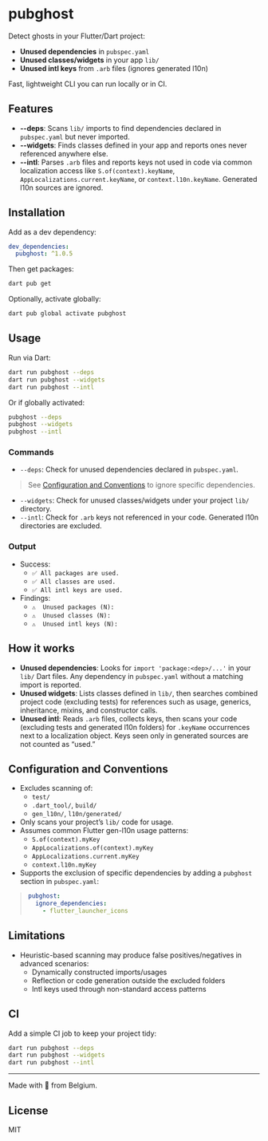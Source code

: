 # pubghost

Detect ghosts in your Flutter/Dart project:
- **Unused dependencies** in `pubspec.yaml`
- **Unused classes/widgets** in your app `lib/`
- **Unused intl keys** from `.arb` files (ignores generated l10n)

Fast, lightweight CLI you can run locally or in CI.

## Features

- **--deps**: Scans `lib/` imports to find dependencies declared in `pubspec.yaml` but never imported.
- **--widgets**: Finds classes defined in your app and reports ones never referenced anywhere else.
- **--intl**: Parses `.arb` files and reports keys not used in code via common localization access like `S.of(context).keyName`, `AppLocalizations.current.keyName`, or `context.l10n.keyName`. Generated l10n sources are ignored.

## Installation

Add as a dev dependency:

```yaml
dev_dependencies:
  pubghost: ^1.0.5
```

Then get packages:

```bash
dart pub get
```

Optionally, activate globally:

```bash
dart pub global activate pubghost
```

## Usage

Run via Dart:

```bash
dart run pubghost --deps
dart run pubghost --widgets
dart run pubghost --intl
```

Or if globally activated:

```bash
pubghost --deps
pubghost --widgets
pubghost --intl
```

### Commands

- `--deps`: Check for unused dependencies declared in `pubspec.yaml`.
> See [Configuration and Conventions](#configuration-and-conventions) to ignore specific dependencies.
- `--widgets`: Check for unused classes/widgets under your project `lib/` directory.
- `--intl`: Check for `.arb` keys not referenced in your code. Generated l10n directories are excluded.

### Output

- Success:
  - `✅ All packages are used.`
  - `✅ All classes are used.`
  - `✅ All intl keys are used.`
- Findings:
  - `⚠️  Unused packages (N):`
  - `⚠️  Unused classes (N):`
  - `⚠️  Unused intl keys (N):`

## How it works

- **Unused dependencies**: Looks for `import 'package:<dep>/...'` in your `lib/` Dart files. Any dependency in `pubspec.yaml` without a matching import is reported.
- **Unused widgets**: Lists classes defined in `lib/`, then searches combined project code (excluding tests) for references such as usage, generics, inheritance, mixins, and constructor calls.
- **Unused intl**: Reads `.arb` files, collects keys, then scans your code (excluding tests and generated l10n folders) for `.keyName` occurrences next to a localization object. Keys seen only in generated sources are not counted as “used.”

## Configuration and Conventions

- Excludes scanning of:
  - `test/`
  - `.dart_tool/`, `build/`
  - `gen_l10n/`, `l10n/generated/`
- Only scans your project’s `lib/` code for usage.
- Assumes common Flutter gen-l10n usage patterns:
  - `S.of(context).myKey`
  - `AppLocalizations.of(context).myKey`
  - `AppLocalizations.current.myKey`
  - `context.l10n.myKey`
- Supports the exclusion of specific dependencies by adding a `pubghost` section in `pubspec.yaml`:
> ```yaml
> pubghost:
>   ignore_dependencies:
>     - flutter_launcher_icons
> ```


## Limitations

- Heuristic-based scanning may produce false positives/negatives in advanced scenarios:
  - Dynamically constructed imports/usages
  - Reflection or code generation outside the excluded folders
  - Intl keys used through non-standard access patterns

## CI

Add a simple CI job to keep your project tidy:

```bash
dart run pubghost --deps
dart run pubghost --widgets
dart run pubghost --intl
```

---

Made with 💙 from Belgium.

## License

MIT